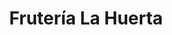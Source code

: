 ---
title: "Frutería La Huerta"
url: /la-linea-de-la-concepcion/fruteria-la-huerta/
shop: Gemüse & Obst
---